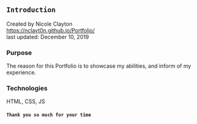 ## `Introduction`
Created by Nicole Clayton<br/>
https://nclayt0n.github.io/Portfolio/ <br/>
last updated: December 10, 2019

### Purpose
The reason for this Portfolio is to showcase my abilities, and inform of my experience.


### Technologies
HTML, CSS, JS


#### `Thank you so much for your time`